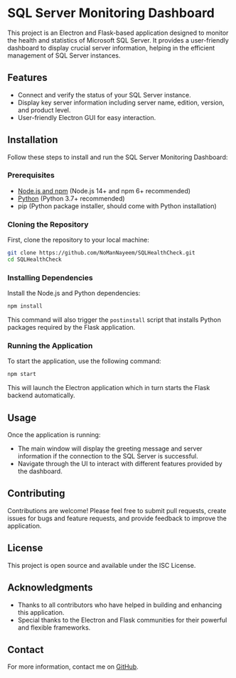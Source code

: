 
# SQL Server Monitoring Dashboard

This project is an Electron and Flask-based application designed to monitor the health and statistics of Microsoft SQL Server. It provides a user-friendly dashboard to display crucial server information, helping in the efficient management of SQL Server instances.

## Features

- Connect and verify the status of your SQL Server instance.
- Display key server information including server name, edition, version, and product level.
- User-friendly Electron GUI for easy interaction.

## Installation

Follow these steps to install and run the SQL Server Monitoring Dashboard:

### Prerequisites

- [Node.js and npm](https://nodejs.org/en/download/) (Node.js 14+ and npm 6+ recommended)
- [Python](https://www.python.org/downloads/) (Python 3.7+ recommended)
- pip (Python package installer, should come with Python installation)

### Cloning the Repository

First, clone the repository to your local machine:

```bash
git clone https://github.com/NoManNayeem/SQLHealthCheck.git
cd SQLHealthCheck
```

### Installing Dependencies

Install the Node.js and Python dependencies:

```bash
npm install
```

This command will also trigger the `postinstall` script that installs Python packages required by the Flask application.

### Running the Application

To start the application, use the following command:

```bash
npm start
```

This will launch the Electron application which in turn starts the Flask backend automatically.

## Usage

Once the application is running:
- The main window will display the greeting message and server information if the connection to the SQL Server is successful.
- Navigate through the UI to interact with different features provided by the dashboard.

## Contributing

Contributions are welcome! Please feel free to submit pull requests, create issues for bugs and feature requests, and provide feedback to improve the application.

## License

This project is open source and available under the ISC License.

## Acknowledgments

- Thanks to all contributors who have helped in building and enhancing this application.
- Special thanks to the Electron and Flask communities for their powerful and flexible frameworks.

## Contact

For more information, contact me on [GitHub](https://github.com/NoManNayeem).
